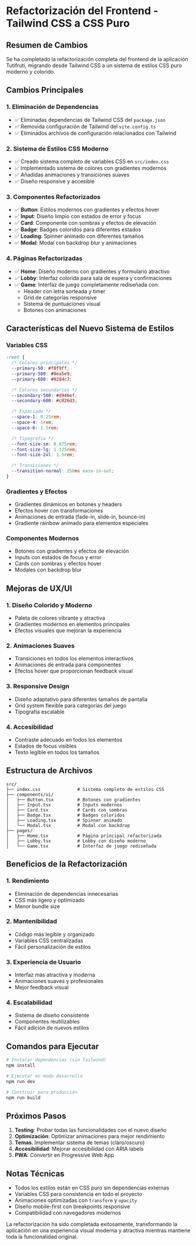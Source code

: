 # Refactorización del Frontend - Tailwind CSS a CSS Puro

## Resumen de Cambios

Se ha completado la refactorización completa del frontend de la aplicación Tutifruti, migrando desde Tailwind CSS a un sistema de estilos CSS puro moderno y colorido.

## Cambios Principales

### 1. Eliminación de Dependencias

- ✅ Eliminadas dependencias de Tailwind CSS del `package.json`
- ✅ Removida configuración de Tailwind del `vite.config.ts`
- ✅ Eliminados archivos de configuración relacionados con Tailwind

### 2. Sistema de Estilos CSS Moderno

- ✅ Creado sistema completo de variables CSS en `src/index.css`
- ✅ Implementado sistema de colores con gradientes modernos
- ✅ Añadidas animaciones y transiciones suaves
- ✅ Diseño responsive y accesible

### 3. Componentes Refactorizados

- ✅ **Button**: Estilos modernos con gradientes y efectos hover
- ✅ **Input**: Diseño limpio con estados de error y focus
- ✅ **Card**: Componente con sombras y efectos de elevación
- ✅ **Badge**: Badges coloridos para diferentes estados
- ✅ **Loading**: Spinner animado con diferentes tamaños
- ✅ **Modal**: Modal con backdrop blur y animaciones

### 4. Páginas Refactorizadas

- ✅ **Home**: Diseño moderno con gradientes y formulario atractivo
- ✅ **Lobby**: Interfaz colorida para sala de espera y confirmaciones
- ✅ **Game**: Interfaz de juego completamente rediseñada con:
  - Header con letra sorteada y timer
  - Grid de categorías responsive
  - Sistema de puntuaciones visual
  - Botones con animaciones

## Características del Nuevo Sistema de Estilos

### Variables CSS

```css
:root {
  /* Colores principales */
  --primary-50: #f0f9ff;
  --primary-500: #0ea5e9;
  --primary-600: #0284c7;

  /* Colores secundarios */
  --secondary-500: #d946ef;
  --secondary-600: #c026d3;

  /* Espaciado */
  --space-1: 0.25rem;
  --space-4: 1rem;
  --space-6: 1.5rem;

  /* Tipografía */
  --font-size-sm: 0.875rem;
  --font-size-lg: 1.125rem;
  --font-size-2xl: 1.5rem;

  /* Transiciones */
  --transition-normal: 250ms ease-in-out;
}
```

### Gradientes y Efectos

- Gradientes dinámicos en botones y headers
- Efectos hover con transformaciones
- Animaciones de entrada (fade-in, slide-in, bounce-in)
- Gradiente rainbow animado para elementos especiales

### Componentes Modernos

- Botones con gradientes y efectos de elevación
- Inputs con estados de focus y error
- Cards con sombras y efectos hover
- Modales con backdrop blur

## Mejoras de UX/UI

### 1. Diseño Colorido y Moderno

- Paleta de colores vibrante y atractiva
- Gradientes modernos en elementos principales
- Efectos visuales que mejoran la experiencia

### 2. Animaciones Suaves

- Transiciones en todos los elementos interactivos
- Animaciones de entrada para componentes
- Efectos hover que proporcionan feedback visual

### 3. Responsive Design

- Diseño adaptativo para diferentes tamaños de pantalla
- Grid system flexible para categorías del juego
- Tipografía escalable

### 4. Accesibilidad

- Contraste adecuado en todos los elementos
- Estados de focus visibles
- Texto legible en todos los tamaños

## Estructura de Archivos

```
src/
├── index.css              # Sistema completo de estilos CSS
├── components/ui/
│   ├── Button.tsx         # Botones con gradientes
│   ├── Input.tsx          # Inputs modernos
│   ├── Card.tsx           # Cards con sombras
│   ├── Badge.tsx          # Badges coloridos
│   ├── Loading.tsx        # Spinner animado
│   └── Modal.tsx          # Modal con backdrop
├── pages/
│   ├── Home.tsx           # Página principal refactorizada
│   ├── Lobby.tsx          # Lobby con diseño moderno
│   └── Game.tsx           # Interfaz de juego rediseñada
```

## Beneficios de la Refactorización

### 1. Rendimiento

- Eliminación de dependencias innecesarias
- CSS más ligero y optimizado
- Menor bundle size

### 2. Mantenibilidad

- Código más legible y organizado
- Variables CSS centralizadas
- Fácil personalización de estilos

### 3. Experiencia de Usuario

- Interfaz más atractiva y moderna
- Animaciones suaves y profesionales
- Mejor feedback visual

### 4. Escalabilidad

- Sistema de diseño consistente
- Componentes reutilizables
- Fácil adición de nuevos estilos

## Comandos para Ejecutar

```bash
# Instalar dependencias (sin Tailwind)
npm install

# Ejecutar en modo desarrollo
npm run dev

# Construir para producción
npm run build
```

## Próximos Pasos

1. **Testing**: Probar todas las funcionalidades con el nuevo diseño
2. **Optimización**: Optimizar animaciones para mejor rendimiento
3. **Temas**: Implementar sistema de temas (claro/oscuro)
4. **Accesibilidad**: Mejorar accesibilidad con ARIA labels
5. **PWA**: Convertir en Progressive Web App

## Notas Técnicas

- Todos los estilos están en CSS puro sin dependencias externas
- Variables CSS para consistencia en todo el proyecto
- Animaciones optimizadas con `transform` y `opacity`
- Diseño mobile-first con breakpoints responsive
- Compatibilidad con navegadores modernos

La refactorización ha sido completada exitosamente, transformando la aplicación en una experiencia visual moderna y atractiva mientras mantiene toda la funcionalidad original.
